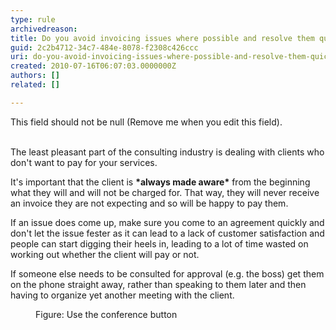 ```yaml
---
type: rule
archivedreason: 
title: Do you avoid invoicing issues where possible and resolve them quickly when they come up?
guid: 2c2b4712-34c7-484e-8078-f2308c426ccc
uri: do-you-avoid-invoicing-issues-where-possible-and-resolve-them-quickly-when-they-come-up
created: 2010-07-16T06:07:03.0000000Z
authors: []
related: []

---
```



This field should not be null (Remove me when you edit this field).
<br><excerpt class='endintro'></excerpt><br>

  <p>The least pleasant part of the consulting industry is dealing with clients who don't want to pay for your services. </p>
<p>It's important that the client is <strong>*always made aware*</strong> from the beginning what they will and will not be charged for. That way, they will never receive an invoice they are not expecting and so will be happy to pay them. </p>
<p>If an issue does come up, make sure you come to an agreement quickly and don't let the issue fester as it can lead to a lack of customer satisfaction and people can start digging their heels in, leading to a lot of time wasted on working out whether the client will pay or not. </p>
<p>If someone else needs to be consulted for approval (e.g. the boss) get them on the phone straight away, rather than speaking to them later and then having to organize yet another meeting with the client. </p>
<dl class="goodImage">
    <dt><img alt="" src="http&#58;//www.ssw.com.au/ssw/Standards/Rules/Images/confrn.jpg" /> </dt>
    <dd>Figure&#58; Use the conference button </dd>
</dl>



